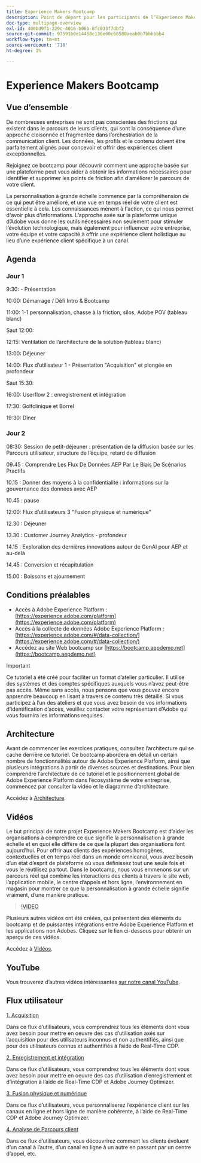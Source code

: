 ```yaml
---
title: Experience Makers Bootcamp
description: Point de départ pour les participants de l’Experience Makers Bootcamp
doc-type: multipage-overview
exl-id: 400bd9f1-229c-4016-b06b-8fc033f7dbf2
source-git-commit: 97591b0e14468c136e60c60580aeab0b7bbbbbb4
workflow-type: tm+mt
source-wordcount: '718'
ht-degree: 1%

---
```


# Experience Makers Bootcamp

## Vue d’ensemble

De nombreuses entreprises ne sont pas conscientes des frictions qui existent dans le parcours de leurs clients, qui sont la conséquence d’une approche cloisonnée et fragmentée dans l’orchestration de la communication client. Les données, les profils et le contenu doivent être parfaitement alignés pour concevoir et offrir des expériences client exceptionnelles.

Rejoignez ce bootcamp pour découvrir comment une approche basée sur une plateforme peut vous aider à obtenir les informations nécessaires pour identifier et supprimer les points de friction afin d’améliorer le parcours de votre client.

La personnalisation à grande échelle commence par la compréhension de ce qui peut être amélioré, et une vue en temps réel de votre client est essentielle à cela. Les connaissances mènent à l&#39;action, ce qui nous permet d&#39;avoir plus d&#39;informations. L’approche axée sur la plateforme unique d’Adobe vous donne les outils nécessaires non seulement pour stimuler l’évolution technologique, mais également pour influencer votre entreprise, votre équipe et votre capacité à offrir une expérience client holistique au lieu d’une expérience client spécifique à un canal.

## Agenda

### Jour 1

9:30: - Présentation

10:00: Démarrage / Défi Intro &amp; Bootcamp

11:00: 1-1 personnalisation, chasse à la friction, silos, Adobe POV (tableau blanc)

Saut 12:00:

12:15: Ventilation de l’architecture de la solution (tableau blanc)

13:00: Déjeuner

14:00: Flux d’utilisateur 1 - Présentation &quot;Acquisition&quot; et plongée en profondeur

Saut 15:30:

16:00: Userflow 2 : enregistrement et intégration

17:30: Golfclinique et Borrel

19:30: Dîner

### Jour 2

08:30: Session de petit-déjeuner : présentation de la diffusion basée sur les Parcours utilisateur, structure de l’équipe, retard de diffusion

09.45 : Comprendre Les Flux De Données AEP Par Le Biais De Scénarios Practifs

10.15 : Donner des moyens à la confidentialité : informations sur la gouvernance des données avec AEP

10.45 : pause

12:00: Flux d’utilisateurs 3 &quot;Fusion physique et numérique&quot;

12.30 : Déjeuner

13.30 : Customer Journey Analytics - profondeur

14.15 : Exploration des dernières innovations autour de GenAI pour AEP et au-delà

14.45 : Conversion et récapitulation

15.00 : Boissons et ajournement


## Conditions préalables

- Accès à Adobe Experience Platform : [https://experience.adobe.com/platform](https://experience.adobe.com/platform)
- Accès à la collecte de données Adobe Experience Platform : [https://experience.adobe.com/#/data-collection/](https://experience.adobe.com/#/data-collection/)
- Accédez au site Web bootcamp sur [https://bootcamp.aepdemo.net](https://bootcamp.aepdemo.net)

>[!IMPORTANT]
>
>Ce tutoriel a été créé pour faciliter un format d’atelier particulier. Il utilise des systèmes et des comptes spécifiques auxquels vous n’avez peut-être pas accès. Même sans accès, nous pensons que vous pouvez encore apprendre beaucoup en lisant à travers ce contenu très détaillé. Si vous participez à l’un des ateliers et que vous avez besoin de vos informations d’identification d’accès, veuillez contacter votre représentant d’Adobe qui vous fournira les informations requises.

## Architecture

Avant de commencer les exercices pratiques, consultez l’architecture qui se cache derrière ce tutoriel. Ce bootcamp abordera en détail un certain nombre de fonctionnalités autour de Adobe Experience Platform, ainsi que plusieurs intégrations à partir de diverses sources et destinations. Pour bien comprendre l’architecture de ce tutoriel et le positionnement global de Adobe Experience Platform dans l’écosystème de votre entreprise, commencez par consulter la vidéo et le diagramme d’architecture.

Accédez à [Architecture](https://experienceleague.adobe.com/docs/platform-learn/comprehensive-technical-tutorial-v22/architecture.html?lang=en).

## Vidéos

Le but principal de notre projet Experience Makers Bootcamp est d’aider les organisations à comprendre ce que signifie la personnalisation à grande échelle et en quoi elle diffère de ce que la plupart des organisations font aujourd’hui. Pour offrir aux clients des expériences homogènes, contextuelles et en temps réel dans un monde omnicanal, vous avez besoin d’un état d’esprit de plateforme où vous définissez tout une seule fois et vous le réutilisez partout. Dans le bootcamp, nous vous emmenons sur un parcours réel qui combine les interactions des clients à travers le site web, l’application mobile, le centre d’appels et hors ligne, l’environnement en magasin pour montrer ce que la personnalisation à grande échelle signifie vraiment, d’une manière pratique.

>[!VIDEO](https://video.tv.adobe.com/v/345446?quality=12&enable=on)

Plusieurs autres vidéos ont été créées, qui présentent des éléments du bootcamp et de puissantes intégrations entre Adobe Experience Platform et les applications non Adobes. Cliquez sur le lien ci-dessous pour obtenir un aperçu de ces vidéos.

Accédez à [Vidéos](https://experienceleague.adobe.com/docs/platform-learn/comprehensive-technical-tutorial-v22/videos.html?lang=en).

## YouTube

Vous trouverez d’autres vidéos intéressantes [sur notre canal YouTube](https://www.youtube.com/channel/UCUKG2dkZ9pYuZUPebQ21jUw).

## Flux utilisateur

[1. Acquisition ](./uc/uc1/uc1.md)

Dans ce flux d’utilisateurs, vous comprendrez tous les éléments dont vous avez besoin pour mettre en oeuvre des cas d’utilisation axés sur l’acquisition pour des utilisateurs inconnus et non authentifiés, ainsi que pour des utilisateurs connus et authentifiés à l’aide de Real-Time CDP.

[2. Enregistrement et intégration](./uc/uc2/uc2.md)

Dans ce flux d’utilisateurs, vous comprendrez tous les éléments dont vous avez besoin pour mettre en oeuvre des cas d’utilisation d’enregistrement et d’intégration à l’aide de Real-Time CDP et Adobe Journey Optimizer.

[3. Fusion physique et numérique](./uc/uc3/uc3.md)

Dans ce flux d’utilisateurs, vous personnaliserez l’expérience client sur les canaux en ligne et hors ligne de manière cohérente, à l’aide de Real-Time CDP et Adobe Journey Optimizer.

[4. Analyse de Parcours client](./uc/uc4/uc4.md)

Dans ce flux d’utilisateurs, vous découvrirez comment les clients évoluent d’un canal à l’autre, d’un canal en ligne à un autre en passant par un centre d’appel, etc.

